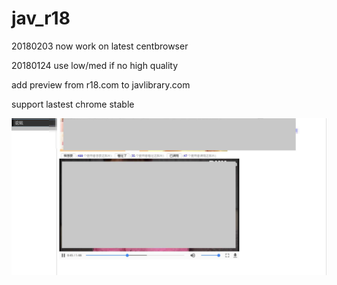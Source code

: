 # jav_r18

20180203 now work on latest centbrowser

20180124 use low/med if no high quality

add preview from r18.com to javlibrary.com

support lastest chrome stable

![](https://raw.githubusercontent.com/tkkcc/jav_r18/master/include/DeepinScreenshot_select-area_20180113201257.jpg)

